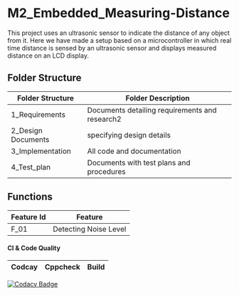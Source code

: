 # M2_Embedded_Measuring-Distance 
This project uses an ultrasonic sensor to indicate the distance of any object from it. Here we have made a setup based on a microcontroller in which real time distance
is sensed by an ultrasonic sensor and displays measured distance on an LCD display.



## Folder Structure
|Folder Structure|Folder	Description|
|----------------|-------------------|
| 1_Requirements	|Documents detailing requirements and research2|
| 2_Design	Documents |specifying design details|
| 3_Implementation|	All code and documentation|
| 4_Test_plan|	Documents with test plans and procedures|

## Functions
|Feature Id|	Feature|
|---------|----------|
|F_01|	Detecting Noise Level|


#### CI & Code Quality

|Codcay|Cppcheck|Build|
|:--:|:--:|:--:|
[![Codacy Badge](https://api.codacy.com/project/badge/Grade/3dfa636851f9408ead12e90e49e6aa2d)](https://app.codacy.com/gh/rasika8999/M2_Embedded_Measuring-Distance?utm_source=github.com&utm_medium=referral&utm_content=rasika8999/M2_Embedded_Measuring-Distance&utm_campaign=Badge_Grade_Settings)

